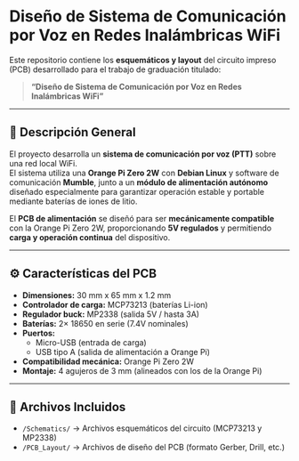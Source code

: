 # Diseño de Sistema de Comunicación por Voz en Redes Inalámbricas WiFi

Este repositorio contiene los **esquemáticos y  layout** del circuito impreso (PCB) desarrollado para el trabajo de graduación titulado:

> **“Diseño de Sistema de Comunicación por Voz en Redes Inalámbricas WiFi”**  
---

## 📘 Descripción General

El proyecto desarrolla un **sistema de comunicación por voz (PTT)** sobre una red local WiFi.  
El sistema utiliza una **Orange Pi Zero 2W** con **Debian Linux** y software de comunicación **Mumble**, junto a un **módulo de alimentación autónomo** diseñado especialmente para garantizar operación estable y portable mediante baterías de iones de litio.

El **PCB de alimentación** se diseñó para ser **mecánicamente compatible** con la Orange Pi Zero 2W, proporcionando **5V regulados** y permitiendo **carga  y operación continua** del dispositivo.

---

## ⚙️ Características del PCB

- **Dimensiones:** 30 mm x 65 mm x 1.2 mm  
- **Controlador de carga:** MCP73213 (baterías Li-ion)  
- **Regulador buck:** MP2338 (salida 5V / hasta 3A)  
- **Baterías:** 2× 18650 en serie (7.4V nominales)  
- **Puertos:**
  - Micro-USB (entrada de carga)
  - USB tipo A (salida de alimentación a Orange Pi)
- **Compatibilidad mecánica:** Orange Pi Zero 2W  
- **Montaje:** 4 agujeros de 3 mm (alineados con los de la Orange Pi)

---

## 🧩 Archivos Incluidos

- `/Schematics/` → Archivos esquemáticos del circuito (MCP73213 y MP2338)  
- `/PCB_Layout/` → Archivos de diseño del PCB (formato Gerber, Drill, etc.)  
